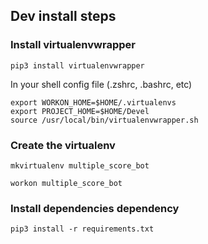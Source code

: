 ## Dev install steps

### Install virtualenvwrapper
```
pip3 install virtualenvwrapper
```

In your shell config file (.zshrc, .bashrc, etc)
```
export WORKON_HOME=$HOME/.virtualenvs
export PROJECT_HOME=$HOME/Devel
source /usr/local/bin/virtualenvwrapper.sh
```

### Create the virtualenv
```
mkvirtualenv multiple_score_bot
```

```
workon multiple_score_bot
```

### Install dependencies dependency
```
pip3 install -r requirements.txt
```
